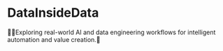 # DataInsideData
🧑‍🚀Exploring real-world AI and data engineering workflows for intelligent automation and value creation.🚀
